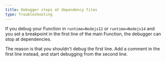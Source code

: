 ```yaml
---
title: Debugger stops at dependency files
type: Troubleshooting
---
```


If you debug your Function in `runtime=Nodejs12` or `runtime=Nodejs14` and you set a breakpoint in the first line of the main Function, the debugger can stop at dependencies.

The reason is that you shouldn't debug the first line. Add a comment in the first line instead, and start debugging from the second line. 
